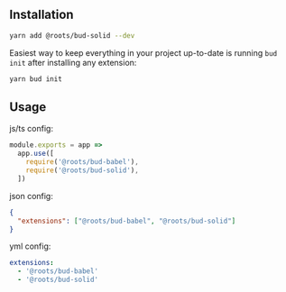 ## Installation

```sh
yarn add @roots/bud-solid --dev
```

Easiest way to keep everything in your project up-to-date is running `bud init` after installing any extension:

```sh
yarn bud init
```

## Usage

js/ts config:

```js
module.exports = app =>
  app.use([
    require('@roots/bud-babel'),
    require('@roots/bud-solid'),
  ])
```

json config:

```json
{
  "extensions": ["@roots/bud-babel", "@roots/bud-solid"]
}
```

yml config:

```yml
extensions:
  - '@roots/bud-babel'
  - '@roots/bud-solid'
```
